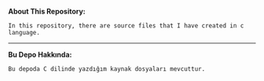 **About This Repository:**  
```
In this repository, there are source files that I have created in c language. 
```
---
**Bu Depo Hakkında:**  
```
Bu depoda C dilinde yazdığım kaynak dosyaları mevcuttur. 
```
